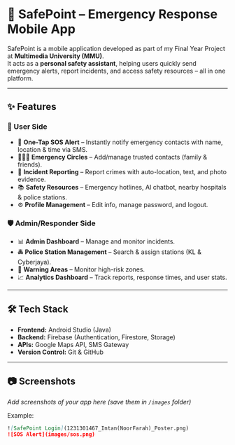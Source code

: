 # 🚨 SafePoint – Emergency Response Mobile App  

SafePoint is a mobile application developed as part of my Final Year Project at **Multimedia University (MMU)**.  
It acts as a **personal safety assistant**, helping users quickly send emergency alerts, report incidents, and access safety resources – all in one platform.  

---

## ✨ Features  

### 👤 User Side  
- 📍 **One-Tap SOS Alert** – Instantly notify emergency contacts with name, location & time via SMS.  
- 👨‍👩‍👧 **Emergency Circles** – Add/manage trusted contacts (family & friends).  
- 📝 **Incident Reporting** – Report crimes with auto-location, text, and photo evidence.  
- 📚 **Safety Resources** – Emergency hotlines, AI chatbot, nearby hospitals & police stations.  
- ⚙️ **Profile Management** – Edit info, manage password, and logout.  

### 🛡️ Admin/Responder Side  
- 📊 **Admin Dashboard** – Manage and monitor incidents.  
- 🚔 **Police Station Management** – Search & assign stations (KL & Cyberjaya).  
- 🚧 **Warning Areas** – Monitor high-risk zones.  
- 📈 **Analytics Dashboard** – Track reports, response times, and user stats.  

---

## 🛠️ Tech Stack  
- **Frontend:** Android Studio (Java)  
- **Backend:** Firebase (Authentication, Firestore, Storage)  
- **APIs:** Google Maps API, SMS Gateway  
- **Version Control:** Git & GitHub  

---

## 📷 Screenshots  
_Add screenshots of your app here (save them in `/images` folder)_  

Example:  
```markdown
![SafePoint Login](1231301467_Intan(NoorFarah)_Poster.png)
![SOS Alert](images/sos.png)
